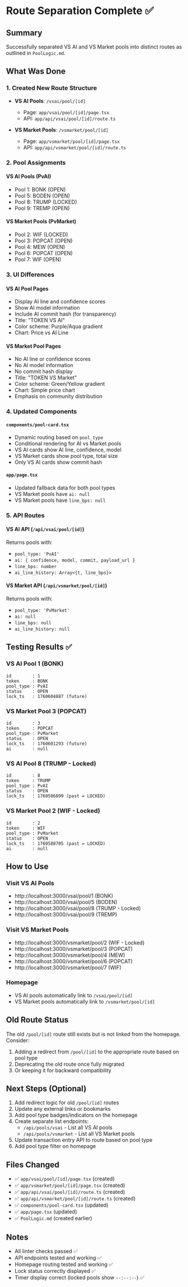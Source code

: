 # Route Separation Complete ✅

## Summary
Successfully separated VS AI and VS Market pools into distinct routes as outlined in `PoolLogic.md`.

## What Was Done

### 1. Created New Route Structure
- **VS AI Pools**: `/vsai/pool/[id]`
  - Page: `app/vsai/pool/[id]/page.tsx`
  - API: `app/api/vsai/pool/[id]/route.ts`
  
- **VS Market Pools**: `/vsmarket/pool/[id]`
  - Page: `app/vsmarket/pool/[id]/page.tsx`
  - API: `app/api/vsmarket/pool/[id]/route.ts`

### 2. Pool Assignments

#### VS AI Pools (PvAI)
- Pool 1: BONK (OPEN)
- Pool 5: BODEN (OPEN)
- Pool 8: TRUMP (LOCKED)
- Pool 9: TREMP (OPEN)

#### VS Market Pools (PvMarket)
- Pool 2: WIF (LOCKED)
- Pool 3: POPCAT (OPEN)
- Pool 4: MEW (OPEN)
- Pool 6: POPCAT (OPEN)
- Pool 7: WIF (OPEN)

### 3. UI Differences

#### VS AI Pool Pages
- Display AI line and confidence scores
- Show AI model information
- Include AI commit hash (for transparency)
- Title: "TOKEN VS AI"
- Color scheme: Purple/Aqua gradient
- Chart: Price vs AI Line

#### VS Market Pool Pages
- No AI line or confidence scores
- No AI model information
- No commit hash display
- Title: "TOKEN VS Market"
- Color scheme: Green/Yellow gradient
- Chart: Simple price chart
- Emphasis on community distribution

### 4. Updated Components

#### `components/pool-card.tsx`
- Dynamic routing based on `pool_type`
- Conditional rendering for AI vs Market pools
- VS AI cards show AI line, confidence, model
- VS Market cards show pool type, total size
- Only VS AI cards show commit hash

#### `app/page.tsx`
- Updated fallback data for both pool types
- VS Market pools have `ai: null`
- VS Market pools have `line_bps: null`

### 5. API Routes

#### VS AI API (`/api/vsai/pool/[id]`)
Returns pools with:
- `pool_type: 'PvAI'`
- `ai: { confidence, model, commit, payload_url }`
- `line_bps: number`
- `ai_line_history: Array<{t, line_bps}>`

#### VS Market API (`/api/vsmarket/pool/[id]`)
Returns pools with:
- `pool_type: 'PvMarket'`
- `ai: null`
- `line_bps: null`
- `ai_line_history: null`

## Testing Results ✅

### VS AI Pool 1 (BONK)
```
id        : 1
token     : BONK
pool_type : PvAI
status    : OPEN
lock_ts   : 1760604887 (future)
```

### VS Market Pool 3 (POPCAT)
```
id        : 3
token     : POPCAT
pool_type : PvMarket
status    : OPEN
lock_ts   : 1760601293 (future)
ai        : null
```

### VS AI Pool 8 (TRUMP - Locked)
```
id        : 8
token     : TRUMP
pool_type : PvAI
status    : OPEN
lock_ts   : 1760586899 (past = LOCKED)
```

### VS Market Pool 2 (WIF - Locked)
```
id        : 2
token     : WIF
pool_type : PvMarket
status    : OPEN
lock_ts   : 1760588705 (past = LOCKED)
ai        : null
```

## How to Use

### Visit VS AI Pools
- http://localhost:3000/vsai/pool/1 (BONK)
- http://localhost:3000/vsai/pool/5 (BODEN)
- http://localhost:3000/vsai/pool/8 (TRUMP - Locked)
- http://localhost:3000/vsai/pool/9 (TREMP)

### Visit VS Market Pools
- http://localhost:3000/vsmarket/pool/2 (WIF - Locked)
- http://localhost:3000/vsmarket/pool/3 (POPCAT)
- http://localhost:3000/vsmarket/pool/4 (MEW)
- http://localhost:3000/vsmarket/pool/6 (POPCAT)
- http://localhost:3000/vsmarket/pool/7 (WIF)

### Homepage
- VS AI pools automatically link to `/vsai/pool/[id]`
- VS Market pools automatically link to `/vsmarket/pool/[id]`

## Old Route Status
The old `/pool/[id]` route still exists but is not linked from the homepage. Consider:
1. Adding a redirect from `/pool/[id]` to the appropriate route based on pool type
2. Deprecating the old route once fully migrated
3. Or keeping it for backward compatibility

## Next Steps (Optional)
1. Add redirect logic for old `/pool/[id]` routes
2. Update any external links or bookmarks
3. Add pool type badges/indicators on the homepage
4. Create separate list endpoints:
   - `/api/pools/vsai` - List all VS AI pools
   - `/api/pools/vsmarket` - List all VS Market pools
5. Update transaction entry API to route based on pool type
6. Add pool type filter on homepage

## Files Changed
- ✅ `app/vsai/pool/[id]/page.tsx` (created)
- ✅ `app/vsmarket/pool/[id]/page.tsx` (created)
- ✅ `app/api/vsai/pool/[id]/route.ts` (created)
- ✅ `app/api/vsmarket/pool/[id]/route.ts` (created)
- ✅ `components/pool-card.tsx` (updated)
- ✅ `app/page.tsx` (updated)
- ✅ `PoolLogic.md` (created earlier)

## Notes
- All linter checks passed ✅
- API endpoints tested and working ✅
- Homepage routing tested and working ✅
- Lock status correctly displayed ✅
- Timer display correct (locked pools show `--:--:--`) ✅


